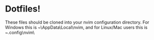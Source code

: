 # Dotfiles!

These files should be cloned into your nvim configuration directory. For Windows this is ~\AppData\Local\nvim\, and for Linux/Mac users
this is ~\.config\nvim\
